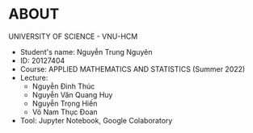 # ABOUT
UNIVERSITY OF SCIENCE - VNU-HCM
- Student's name: Nguyễn Trung Nguyên
- ID: 20127404
- Course: APPLIED MATHEMATICS AND STATISTICS (Summer 2022)
- Lecture:
    - Nguyễn Đình Thúc
    - Nguyễn Văn Quang Huy
    - Nguyễn Trọng Hiến
    - Võ Nam Thục Đoan
- Tool: Jupyter Notebook, Google Colaboratory